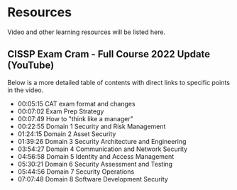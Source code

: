 # Resources

Video and other learning resources will be listed here.

## CISSP Exam Cram - Full Course 2022 Update (YouTube)

Below is a more detailed table of contents with direct links to specific points in the video.

- 00:05:15 CAT exam format and changes 
- 00:07:02 Exam Prep Strategy
- 00:07:49 How to "think like a manager"
- 00:22:55 Domain 1 Security and Risk Management
- 01:24:15 Domain 2 Asset Security
- 01:39:26 Domain 3 Security Architecture and Engineering
- 03:54:27 Domain 4 Communication and Network Security
- 04:56:58 Domain 5 Identity and Access Management
- 05:30:21 Domain 6 Security Assessment and Testing
- 05:44:56 Domain 7 Security Operations
- 07:07:48 Domain 8 Software Development Security



